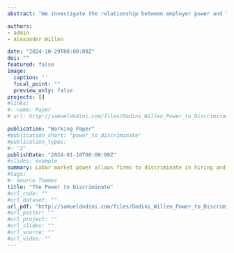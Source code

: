 ```yaml
---
abstract: "We investigate the relationship between employer power and labor market discrimination. Using mass layoffs to induce job search, we compare real job seekers of equal quality with matching labor market signals but different migration backgrounds. Our findings reveal widespread wage and employment discrimination. We show that this discrimination stems from employers' control over labor markets, and that product market power has no effect on the discrimination practices of employers. We then reveal that discrimination arises from incorrect beliefs about immigrants' productivity. Finally, we show that continuous employer interactions with immigrants help correct these misconceptions, ultimately closing the wage and employment gaps."

authors:
- admin
- Alexander Willén

date: "2024-10-29T00:00:00Z"
doi: ""
featured: false
image:
  caption: ''
  focal_point: ""
  preview_only: false
projects: []
#links:
#- name: Paper
# url: http://samueldodini.com/files/Dodini_Willen_Power_to_Discriminate_10_2024.pdf

publication: "Working Paper"
#publication_short: "power_to_discriminate"
#publication_types:
#- "2"
publishDate: "2024-01-10T00:00:00Z"
#slides: example
summary: Labor market power allows firms to discriminate in hiring and wages. Discrimination is likely based on erroneous beliefs.
#tags:
#- Source Themes
title: "The Power to Discriminate"
#url_code: ""
#url_dataset: ""
url_pdf: "http://samueldodini.com/files/Dodini_Willen_Power_to_Discriminate_10_2024.pdf"
#url_poster: ""
#url_project: ""
#url_slides: ""
#url_source: ""
#url_video: ""
---
```

